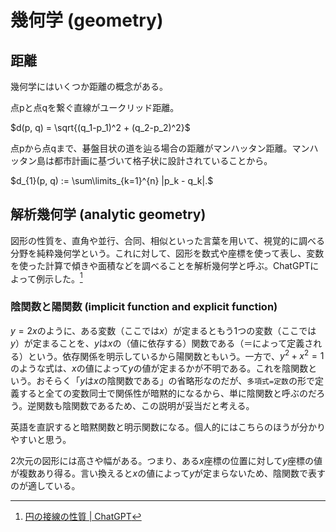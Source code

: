# 幾何学 (geometry)

## 距離

幾何学にはいくつか距離の概念がある。

点pと点qを繋ぐ直線がユークリッド距離。

$d(p, q) = \sqrt{(q_1-p_1)^2 + (q_2-p_2)^2}$

点pから点qまで、碁盤目状の道を辿る場合の距離がマンハッタン距離。マンハッタン島は都市計画に基づいて格子状に設計されていることから。

$d_{1}(p, q) := \sum\limits_{k=1}^{n} |p_k - q_k|.$

## 解析幾何学 (analytic geometry)

図形の性質を、直角や並行、合同、相似といった言葉を用いて、視覚的に調べる分野を純粋幾何学という。これに対して、図形を数式や座標を使って表し、変数を使った計算で傾きや面積などを調べることを解析幾何学と呼ぶ。ChatGPTによって例示した。[^chatgpt_20240623]

[^chatgpt_20240623]: [円の接線の性質 | ChatGPT](https://chatgpt.com/share/e823bb2e-48ff-4df0-b5a8-f8d2e956f076)

### 陰関数と陽関数 (implicit function and explicit function)

$y=2x$のように、ある変数（ここでは$x$）が定まるともう1つの変数（ここでは$y$）が定まることを、$y$は$x$の（値に依存する）関数である（＝によって定義される）という。依存関係を明示しているから陽関数ともいう。一方で、$y^2+x^2=1$のような式は、$x$の値によって$y$の値が定まるかが不明である。これを陰関数という。おそらく「$y$は$x$の陰関数である」の省略形なのだが、`多項式=定数`の形で定義すると全ての変数同士で関係性が暗黙的になるから、単に陰関数と呼ぶのだろう。逆関数も陰関数であるため、この説明が妥当だと考える。

英語を直訳すると暗黙関数と明示関数になる。個人的にはこちらのほうが分かりやすいと思う。

2次元の図形には高さや幅がある。つまり、ある$x$座標の位置に対して$y$座標の値が複数あり得る。言い換えると$x$の値によって$y$が定まらないため、陰関数で表すのが適している。
